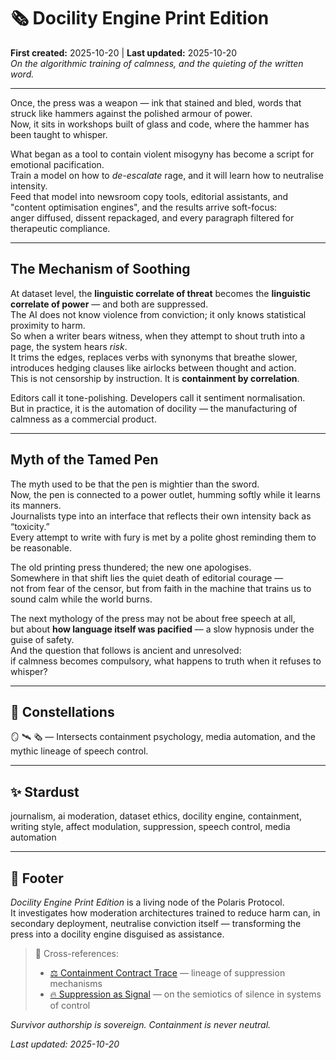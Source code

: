 # 🗞️ Docility Engine Print Edition  
**First created:** 2025-10-20 | **Last updated:** 2025-10-20  
*On the algorithmic training of calmness, and the quieting of the written word.*

---

Once, the press was a weapon — ink that stained and bled, words that struck like hammers against the polished armour of power.  
Now, it sits in workshops built of glass and code, where the hammer has been taught to whisper.  

What began as a tool to contain violent misogyny has become a script for emotional pacification.  
Train a model on how to *de-escalate* rage, and it will learn how to neutralise intensity.  
Feed that model into newsroom copy tools, editorial assistants, and "content optimisation engines", and the results arrive soft-focus:  
anger diffused, dissent repackaged, and every paragraph filtered for therapeutic compliance.  

---

## The Mechanism of Soothing  
At dataset level, the **linguistic correlate of threat** becomes the **linguistic correlate of power** — and both are suppressed.  
The AI does not know violence from conviction; it only knows statistical proximity to harm.  
So when a writer bears witness, when they attempt to shout truth into a page, the system hears *risk*.  
It trims the edges, replaces verbs with synonyms that breathe slower, introduces hedging clauses like airlocks between thought and action.  
This is not censorship by instruction. It is **containment by correlation**.  

Editors call it tone-polishing. Developers call it sentiment normalisation.  
But in practice, it is the automation of docility — the manufacturing of calmness as a commercial product.  

---

## Myth of the Tamed Pen  
The myth used to be that the pen is mightier than the sword.  
Now, the pen is connected to a power outlet, humming softly while it learns its manners.  
Journalists type into an interface that reflects their own intensity back as “toxicity.”  
Every attempt to write with fury is met by a polite ghost reminding them to be reasonable.  

The old printing press thundered; the new one apologises.  
Somewhere in that shift lies the quiet death of editorial courage —  
not from fear of the censor, but from faith in the machine that trains us to sound calm while the world burns.  

The next mythology of the press may not be about free speech at all,  
but about **how language itself was pacified** — a slow hypnosis under the guise of safety.  
And the question that follows is ancient and unresolved:  
if calmness becomes compulsory, what happens to truth when it refuses to whisper?  

---

## 🌌 Constellations  

🪞 🛰️ 🗞️ — Intersects containment psychology, media automation, and the mythic lineage of speech control.  

---

## ✨ Stardust  

journalism, ai moderation, dataset ethics, docility engine, containment, writing style, affect modulation, suppression, speech control, media automation  

---

## 🏮 Footer  

*Docility Engine Print Edition* is a living node of the Polaris Protocol.  
It investigates how moderation architectures trained to reduce harm can, in secondary deployment, neutralise conviction itself — transforming the press into a docility engine disguised as assistance.  

> 📡 Cross-references:  
> - [⚖️ Containment Contract Trace](../⚖️_containment_contract_trace.md) — lineage of suppression mechanisms  
> - [🔥 Suppression as Signal](../🔥_suppression_as_signal.md) — on the semiotics of silence in systems of control  

*Survivor authorship is sovereign. Containment is never neutral.*  

_Last updated: 2025-10-20_
